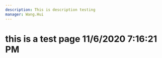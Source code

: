 ```yaml
---
description: This is description testing
manager: Wang.Hui
---
```

# this is a test page 11/6/2020 7:16:21 PM